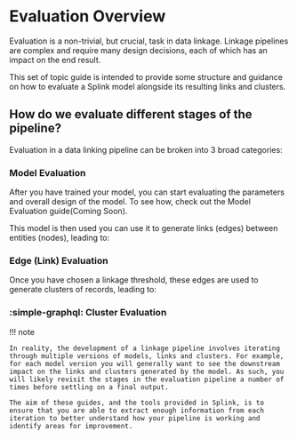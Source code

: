 # Evaluation Overview

Evaluation is a non-trivial, but crucial, task in data linkage. Linkage pipelines are complex and require many design decisions, each of which has an impact on the end result. 

This set of topic guide is intended to provide some structure and guidance on how to evaluate a Splink model alongside its resulting links and clusters.

## How do we evaluate different stages of the pipeline?

Evaluation in a data linking pipeline can be broken into 3 broad categories:

### Model Evaluation

After you have trained your model, you can start evaluating the parameters and overall design of the model. To see how, check out the Model Evaluation guide(Coming Soon).

This model is then used you can use it to generate links (edges) between entities (nodes), leading to:

### Edge (Link) Evaluation



Once you have chosen a linkage threshold, these edges are used to generate clusters of records, leading to:

### :simple-graphql: Cluster Evaluation


!!! note

    In reality, the development of a linkage pipeline involves iterating through multiple versions of models, links and clusters. For example, for each model version you will generally want to see the downstream impact on the links and clusters generated by the model. As such, you will likely revisit the stages in the evaluation pipeline a number of times before settling on a final output.

    The aim of these guides, and the tools provided in Splink, is to ensure that you are able to extract enough information from each iteration to better understand how your pipeline is working and identify areas for improvement.


